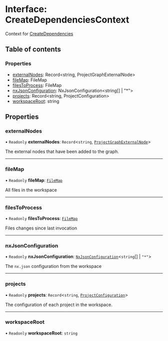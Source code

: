 # Interface: CreateDependenciesContext

Context for [CreateDependencies](../../devkit/documents/CreateDependencies)

## Table of contents

### Properties

- [externalNodes](../../devkit/documents/CreateDependenciesContext#externalnodes): Record<string, ProjectGraphExternalNode>
- [fileMap](../../devkit/documents/CreateDependenciesContext#filemap): FileMap
- [filesToProcess](../../devkit/documents/CreateDependenciesContext#filestoprocess): FileMap
- [nxJsonConfiguration](../../devkit/documents/CreateDependenciesContext#nxjsonconfiguration): NxJsonConfiguration<string[] | "\*">
- [projects](../../devkit/documents/CreateDependenciesContext#projects): Record<string, ProjectConfiguration>
- [workspaceRoot](../../devkit/documents/CreateDependenciesContext#workspaceroot): string

## Properties

### externalNodes

• `Readonly` **externalNodes**: `Record`\<`string`, [`ProjectGraphExternalNode`](../../devkit/documents/ProjectGraphExternalNode)\>

The external nodes that have been added to the graph.

---

### fileMap

• `Readonly` **fileMap**: [`FileMap`](../../devkit/documents/FileMap)

All files in the workspace

---

### filesToProcess

• `Readonly` **filesToProcess**: [`FileMap`](../../devkit/documents/FileMap)

Files changes since last invocation

---

### nxJsonConfiguration

• `Readonly` **nxJsonConfiguration**: [`NxJsonConfiguration`](../../devkit/documents/NxJsonConfiguration)\<`string`[] \| `"*"`\>

The `nx.json` configuration from the workspace

---

### projects

• `Readonly` **projects**: `Record`\<`string`, [`ProjectConfiguration`](../../devkit/documents/ProjectConfiguration)\>

The configuration of each project in the workspace.

---

### workspaceRoot

• `Readonly` **workspaceRoot**: `string`
